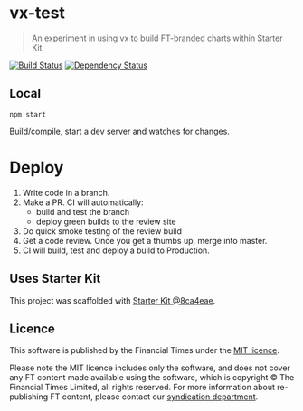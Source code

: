 # vx-test

> An experiment in using vx to build FT-branded charts within Starter Kit

[![Build Status][circle-image]][circle-url] [![Dependency Status][devdeps-image]][devdeps-url]

## Local

```
npm start
```

Build/compile, start a dev server and watches for changes.

# Deploy

1. Write code in a branch.
2. Make a PR. CI will automatically:
    * build and test the branch
    * deploy green builds to the review site
3. Do quick smoke testing of the review build
4. Get a code review. Once you get a thumbs up, merge into master.
5. CI will build, test and deploy a build to Production.


## Uses Starter Kit

This project was scaffolded with [Starter Kit @8ca4eae](https://github.com/ft-interactive/starter-kit/tree/8ca4eae).

## Licence
This software is published by the Financial Times under the [MIT licence](http://opensource.org/licenses/MIT).

Please note the MIT licence includes only the software, and does not cover any FT content made available using the software, which is copyright &copy; The Financial Times Limited, all rights reserved. For more information about re-publishing FT content, please contact our [syndication department](http://syndication.ft.com/).

<!-- badge URLs -->
[circle-url]: https://circleci.com/gh/ft-interactive/vx-test
[circle-image]: https://circleci.com/gh/ft-interactive/vx-test/tree/master.svg?style=shield

[devdeps-url]: https://david-dm.org/ft-interactive/vx-test#info=devDependencies
[devdeps-image]: https://img.shields.io/david/dev/ft-interactive/vx-test.svg?style=flat-square
